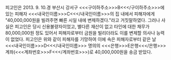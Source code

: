 피고인은 2013. 9. 10.경 부산시 강서구 <<<구이하주소>>>B<<</구이하주소>>>에 있는 피해자 <<<내국인이름>>>C<<</내국인이름>>>의 집 내에서 피해자에게 "40,000,000원을 빌려주면 빠른 시일 내에 변제하겠다."라고 거짓말하였다.
그러나 사실은 피고인은 당시 신용불량자이었고, 별다른 재산이 없고 타인에 대한 채무가 80,000,000원 정도 있어서 피해자로부터 금원을 빌리더라도 이를 변제할 의사나 능력이 없었다.
피고인은 위와 같이 피해자를 기망하여 이에 속은 피해자로부터 같은 날 <<<내국인이름>>>D<<</내국인이름>>> 명의의 <<<은행>>>E은행<<</은행>>> 계좌(<<<계좌번호>>>F<<</계좌번호>>>)로 40,000,000원을 송금 받았다.